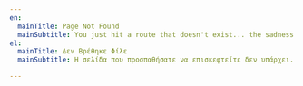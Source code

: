 ```yaml
---
en:
  mainTitle: Page Not Found
  mainSubtitle: You just hit a route that doesn't exist... the sadness.
el:
  mainTitle: Δεν Βρέθηκε Φίλε
  mainSubtitle: Η σελίδα που προσπαθήσατε να επισκεφτείτε δεν υπάρχει...

---
```

